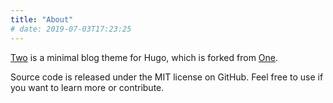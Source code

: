 ```yaml
---
title: "About"
# date: 2019-07-03T17:23:25
---
```


[Two](https://github.com/jesse-michael-han/hugo-theme-two) is a minimal blog theme for Hugo, which is forked from [One](https://github.com/resugary/hugo-theme-one). 

Source code is released under the MIT license on GitHub. Feel free to use if you want to learn more or contribute.
